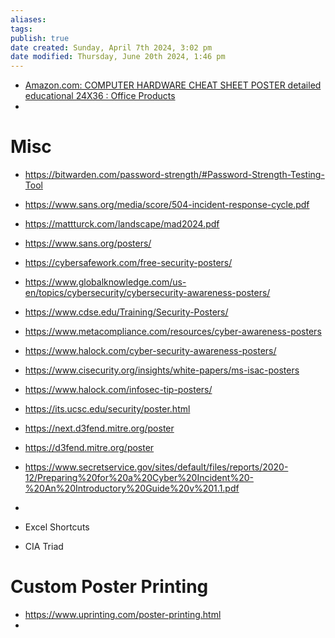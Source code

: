 ```yaml
---
aliases: 
tags: 
publish: true
date created: Sunday, April 7th 2024, 3:02 pm
date modified: Thursday, June 20th 2024, 1:46 pm
---
```


- [Amazon.com: COMPUTER HARDWARE CHEAT SHEET POSTER detailed educational 24X36 : Office Products](https://www.amazon.com/dp/B00B8CGTMM/?coliid=I2NUWW7D2ZXDJ3&colid=7TNCPHDLWHYB&ref_=list_c_wl_lv_ov_lig_dp_it&th=1) 
- 

# Misc
- https://bitwarden.com/password-strength/#Password-Strength-Testing-Tool
- https://www.sans.org/media/score/504-incident-response-cycle.pdf
- https://mattturck.com/landscape/mad2024.pdf
- https://www.sans.org/posters/
- https://cybersafework.com/free-security-posters/
- https://www.globalknowledge.com/us-en/topics/cybersecurity/cybersecurity-awareness-posters/
- https://www.cdse.edu/Training/Security-Posters/
- https://www.metacompliance.com/resources/cyber-awareness-posters
- https://www.halock.com/cyber-security-awareness-posters/
- https://www.cisecurity.org/insights/white-papers/ms-isac-posters
- https://www.halock.com/infosec-tip-posters/
- https://its.ucsc.edu/security/poster.html
- https://next.d3fend.mitre.org/poster
- https://d3fend.mitre.org/poster
- https://www.secretservice.gov/sites/default/files/reports/2020-12/Preparing%20for%20a%20Cyber%20Incident%20-%20An%20Introductory%20Guide%20v%201.1.pdf
- 

- Excel Shortcuts
- CIA Triad

# Custom Poster Printing
- https://www.uprinting.com/poster-printing.html
- 